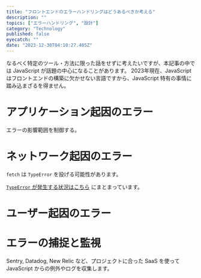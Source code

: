 ```yaml
---
title: "フロントエンドのエラーハンドリングはどうあるべきか考える"
description: ""
topics: ["エラーハンドリング", "設計"]
category: "Technology"
published: false
eyecatch: ""
date: "2023-12-30T04:10:27.405Z"
---
```


なるべく特定のツール・方法に限った話をせずに考えたいですが、本記事の中では JavaScript が話題の中心になることがあります。
2023年現在、JavaScript はフロントエンドの構築に欠かせない言語ですから、JavaScript 特有の事情に踏み込まざるを得ません。

# アプリケーション起因のエラー

エラーの影響範囲を制御する。

# ネットワーク起因のエラー

`fetch` は `TypeError` を投げる可能性があります。

[`TypeError` が発生する状況はこちら](https://developer.mozilla.org/ja/docs/Web/API/fetch#%E8%BF%94%E5%80%A4)
にまとまっています。

# ユーザー起因のエラー

# エラーの捕捉と監視

Sentry, Datadog, New Relic など、プロジェクトに合った SaaS を使って JavaScript からの例外やログを収集します。
